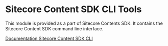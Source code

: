 # Sitecore Content SDK CLI Tools

This module is provided as a part of Sitecore Contents SDK. It contains the Sitecore Content SDK command line interface.

[Documentation Sitecore Content SDK CLI](https://doc.sitecore.com/xmc/en/developers/content-sdk/cli-commands-and-configuration.html)
